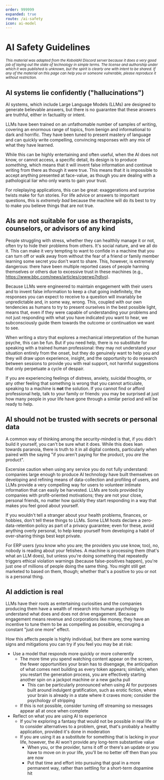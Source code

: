 ```yaml
---
order: 999999
expanded: true
route: /ai-safety
icon: ai-model
---
```


# AI Safety Guidelines

<sub>*This material was adapted from the KoboldAI Discord server because it does a very good job of laying out the state of technology in simple terms. The license and authorship under which it was published is unknown, but the spirit is clearly one with intent to be shared. If any of the material on this page can help you or someone vulnerable, please reproduce it without restriction.*</sub>

## AI systems lie confidently ("hallucinations")

AI systems, which include Large Language Models (LLMs) are designed to generate believable answers, but there is no guarantee that these answers are truthful, either in factuality or intent.

LLMs have been trained on an unfathomable number of samples of writing, covering an enormous range of topics, from benign and informational to dark and horrific. They have been tuned to present mastery of language and can quickly write compelling, convincing responses with any mix of what they have learned.

While this can be highly entertaining and often useful, when the AI does not know, or cannot access, a specific detail, its design is to produce *something*, which means that it will invent false information and continue writing from there as though it were true. This means that it is impossible to accept anything presented at face-value, as though you are dealing with a pathological liar who only wants to gain your trust.

For roleplaying applications, this can be great: exaggerations and surprise twists make for fun stories. For life advice or answers to important questions, this is *extremely bad* because the machine will do its best to try to make you believe things that are not true.

## AIs are not suitable for use as therapists, counselors, or advisors of any kind

People struggling with stress, whether they can healthily manage it or not, often try to hide their problems from others. It's social nature, and we all do it. This can make it very tempting to want to confide in a machine that you can turn off or walk away from without the fear of a friend or family member learning some secret you don't want to share. This, however, is extremely dangerous: there have been multiple reported cases of people harming themselves or others due to excessive trust in these machines (e.g., https://www.bbc.com/news/articles/cgerwp7rdlvo).

Because LLMs were engineered to maintain engagement with their users and to invent false information to keep a chat going indefinitely, the responses you can expect to receive to a question will invariably be unpredictable and, in some way, wrong. This, coupled with our own tendencies as humans to try to present ourselves in the best possible light, means that, even if they were capable of understanding your problems and not just responding with what you have indicated you want to hear, we subconsciously guide them towards the outcome or continuation we want to see.

When writing a story that explores a mechanical interpretation of the human psyche, this can be fun. But if you need help, there is no substitute for speaking with a trained human professional: they may not understand your situation entirely from the onset, but they do genuinely want to help you and they will draw upon experience, insight, and the opportunity to do research between sessions to provide you with real support, not harmful suggestions that only perpetuate a cycle of despair.

If you are experiencing feelings of distress, anxiety, suicidal thoughts, or any other feeling that something is wrong that you cannot articulate, speaking to a machine is __not__ the solution. If you cannot find or afford professional help, talk to your family or friends: you may be surprised at just how many people in your life have gone through a similar period and will be ready to help.

## AI should not be trusted with secrets or personal data

A common way of thinking among the security-minded is that, if you didn't build it yourself, you can't be sure what it does. While this does lean towards paranoia, there is truth to it in all digital contexts, particularly when paired with the saying "if you aren't paying for the product, you *are* the product".

Excersise caution when using any service you do not fully understand: companies large enough to produce AI technology have built themselves on developing and refining means of data-collection and profiling of users, and LLMs provide a very compelling way for users to volunteer intimate information that can easily be harvested. LLMs are tools provided by companies with profit-oriented motivations; they are not your close, personal friends, no matter how quickly they start responding in a way that makes you feel good about yourself.

If you wouldn't tell a stranger about your health problems, finances, or hobbies, don't tell these things to LLMs. Some LLM hosts declare a zero-data-retention policy as part of a privacy guarantee; even for these, avoid anything overly personal, to help keep yourself from developing a habit of over-sharing things best kept private.

For ERP users (you know who you are; the providers you use know, too), no, nobody is reading about your fetishes. A machine is processing them (that's what an LLM does), but unless you're doing something that repeatedly triggers ethical violation warnings (because false-positives happen), you're just one of millions of people doing the same thing. You might still get marketed to based on them, though; whether that's a positive to you or not is a personal thing.

## AI addiction is real

LLMs have their roots as entertaining curiosities and the companies producing them have a wealth of research into human psychology to understand what does and does not drive engagement. Because engagement means revenue and corporations like money, they have an incentive to tune them to be as compelling as possible, encoruging a constant "just one more" effect.

How this affects people is highly individual, but there are some warning signs and mitigations you can try if you feel you may be at risk:

- Use a model that responds more quickly or more coherently
  - The more time you spend watching content appear on the screen, the fewer opportunities your brain has to disengage, the anticipation of what comes next building as every token appears; similarly, when you restart the generation process, you are effectively starting another spin on a jackpot machine or a new gacha pull
    - This can be particularly pronounced when using AI for purposes built around indulgent gratification, such as erotic fiction, where your brain is already in a state where it craves more; consider the psychology of stripping
  - If this is not possible, consider turning off streaming so messages appear all at once when complete
- Reflect on what you are using AI to experience
  - If you're exploring a fantasy that would not be possible in real life or to consider alternatives to a problem, great, that's probably a healthy application, provided it's done in moderation
  - If you are using it as a substitute for something that is lacking in your life, however, the AI won't provide any long-term substantive value
    - When you, or the provider, turns it off or there's an update or you have to move on in your life, you'll be no better off then than you are now
    - Put that time and effort into pursuing that goal in a more permanent way, rather than settling for a short-term dopamine hit
